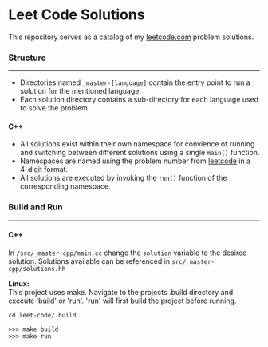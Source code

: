 # Leet Code Solutions

This repository serves as a catalog of my [leetcode.com](https://leetcode.com/) problem solutions.

### Structure
---
- Directories named `_master-[language]` contain the entry point to run a solution for the mentioned language
- Each solution directory contains a sub-directory for each language used to solve the problem

#### C++

- All solutions exist within their own namespace for convience of running and switching between different solutions using a single `main()` function.
- Namespaces are named using the problem number from [leetcode](https://leetcode.com) in a 4-digit format.
- All solutions are executed by invoking the `run()` function of the corresponding namespace.

### Build and Run
---
#### C++
In `/src/_master-cpp/main.cc` change the `solution` variable to the desired solution. Solutions available can be referenced in `src/_master-cpp/solutions.hh`

**Linux:**
<br>This project uses make. Navigate to the projects .build directory and execute 'build' or 'run'. 'run' will first build the project before running.
<br>
```
cd leet-code/.build

>>> make build
>>> make run
```
